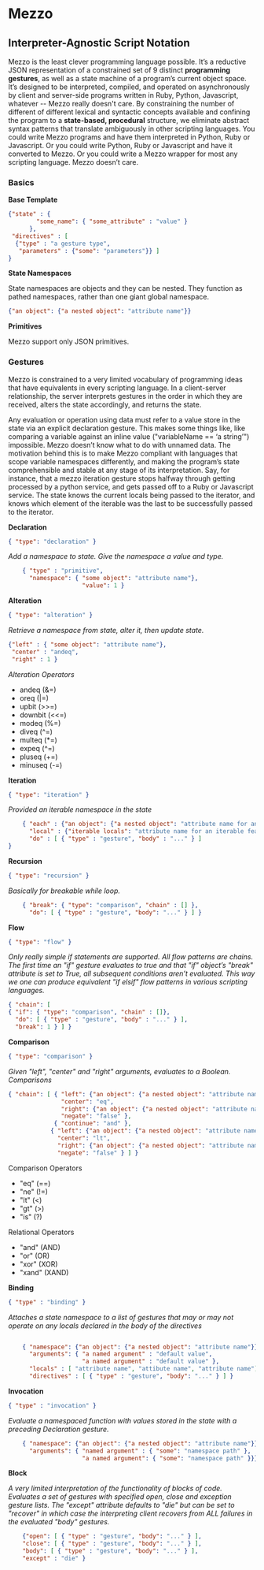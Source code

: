 # Mezzo

## Interpreter-Agnostic Script Notation

Mezzo is the least clever programming language possible. It’s a reductive JSON representation of a constrained set of 9 distinct **programming gestures**, as well as a state machine of a program’s current object space. It’s designed to be interpreted, compiled, and operated on asynchronously by client and server-side programs written in Ruby, Python, Javascript, whatever -- Mezzo really doesn't care. By constraining the number of different of different lexical and syntactic concepts available and confining the program to a **state-based, procedural** structure, we eliminate abstract syntax patterns that translate ambiguously in other scripting languages. You could write Mezzo programs and have them interpreted in Python, Ruby or Javascript. Or you could write Python, Ruby or Javascript and have it converted to Mezzo. Or you could write a Mezzo wrapper for most any scripting language. Mezzo doesn’t care.

### Basics

**Base Template** 
```json
{"state" : {
		"some_name": { "some_attribute" : "value" }
	  },
 "directives" : [ 
  {"type" : "a gesture type",
   "parameters" : {"some": "parameters"}} ]
}
```

**State Namespaces** 

State namespaces are objects and they can be nested. They function
as pathed namespaces, rather than one giant global namespace.


```json
{"an object": {"a nested object": "attribute name"}}
```

**Primitives**

Mezzo support only JSON primitives.

### Gestures

Mezzo is constrained to a very limited vocabulary of programming ideas that have equivalents in every scripting language. In a client-server relationship, the server interprets gestures in the order in which they are received, alters the state accordingly, and returns the state.

Any evaluation or operation using data must refer to a value store in the state via an explicit declaration gesture. This makes some things like, like comparing a variable against an inline value ("variableName == ‘a string’") impossible. Mezzo doesn’t know what to do with unnamed data. The motivation behind this is to make Mezzo compliant with languages that scope variable namespaces differently, and making the program’s state comprehensible and stable at any stage of its interpretation. Say, for instance, that a mezzo iteration gesture stops halfway through getting processed by a python service, and gets passed off to a Ruby or Javascript service. The state knows the current locals being passed to the iterator, and knows which element of the iterable was the last to be successfully passed to the iterator. 


**Declaration**

```json
{ "type": "declaration" }
```

*Add a namespace to state. Give the namespace a value and type.*
```json
	{ "type" : "primitive",
      "namespace": { "some object": "attribute name"},
                     "value": 1 }
```

**Alteration**
```json
{ "type": "alteration" }
```

*Retrieve a namespace from state, alter it, then update state.*

```json
{"left" : { "some object": "attribute name"},
 "center" : "andeq", 
 "right" : 1 }
```

*Alteration Operators*

- andeq (&=)
- oreq (|=)
- upbit	(>>=)
- downbit	(<<=)
- modeq	(%=) 
- diveq	(^=)
- multeq (*=)
- expeq	(^=)
- pluseq (+=)
- minuseq (-=)

**Iteration**
```json
{ "type": "iteration" }
```

*Provided an iterable namespace in the state*

```json
	{ "each" : {"an object": {"a nested object": "attribute name for an iterable feature"}},
	  "local" : {"iterable locals": "attribute name for an iterable feature"},
      "do" : [ { "type" : "gesture", "body" : "..." } ]
}
```

**Recursion**

```json
{ "type": "recursion" }
```

*Basically for breakable while loop.*

```json
	{ "break": { "type": "comparison", "chain" : [] },
      "do": [ { "type" : "gesture", "body": "..." } ] }
```

**Flow**
```json
{ "type": "flow" }
```

*Only really simple if statements are supported. All flow patterns are chains. The first time an "if" gesture evaluates to true and that "if" object’s "break" attribute is set to True, all subsequent conditions aren’t evaluated. This way we one can produce equivalent "if elsif" flow patterns in various scripting languages.*

```json
{ "chain": [
{ "if": { "type": "comparison", "chain" : []},
  "do": [ { "type" : "gesture", "body" : "..." } ],
  "break": 1 } ] }
```

**Comparison**

```json
{ "type": "comparison" }
```

*Given "left", "center" and "right" arguments, evaluates to a Boolean. Comparisons*

```json
{ "chain": [ { "left": {"an object": {"a nested object": "attribute name"}}, 
               "center": "eq",
               "right": {"an object": {"a nested object": "attribute name"}}, 
               "negate": "false" },
             { "continue": "and" },
            { "left": {"an object": {"a nested object": "attribute name"}}, 
              "center": "lt",
              "right": {"an object": {"a nested object": "attribute name"}}, 
              "negate": "false" } ] }
```

Comparison Operators

  * "eq" (==)
  * "ne" (!=)
  * "lt" (<)
  * "gt" (>)
  * "is" (?)

Relational Operators

 * "and" (AND)	
 * "or" (OR)
 * "xor" (XOR)
 * "xand" (XAND)

**Binding**
```json
{ "type" : "binding" }
```
*Attaches a state namespace to a list of gestures that may or may not operate on any locals declared in the body of the directives*

```json

	{ "namespace": {"an object": {"a nested object": "attribute name"}},
      "arguments": { "a named argument" : "default value", 
      		         "a named argument" : "default value" },
      "locals" : [ "attribute name", "attibute name", "attribute name"],
      "directives" : [ { "type" : "gesture", "body": "..." } ] }
```
**Invocation**
```json
{ "type" : "invocation" }
```
*Evaluate a namespaced function with values stored in the state with a preceding Declaration gesture.*

```json
	{ "namespace": {"an object": {"a nested object": "attribute name"}},
      "arguments": { "named argument" : { "some": "namespace path" },
                     "a named argument": { "some": "namespace path" }}}
```

**Block**

*A very limited interpretation of the functionality of blocks of code. Evaluates a set of gestures with specified open, close and exception gesture lists. The "except" attribute defaults to "die" but can be set to "recover" in which case the interpreting client recovers from ALL failures in the evaluated "body" gestures.*

```json
	{"open": [ { "type" : "gesture", "body": "..." } ],
	"close": [ { "type" : "gesture", "body": "..." } ],
	"body": [ { "type" : "gesture", "body": "..." } ],
	"except" : "die" }
```
